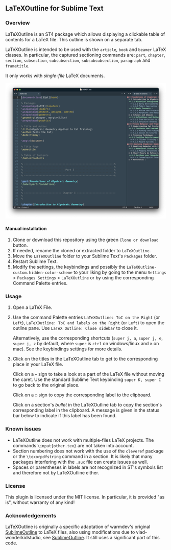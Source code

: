 ## LaTeXOutline for Sublime Text

### Overview

LaTeXOutline is an ST4 package which allows displaying a clickable table of contents for a LaTeX file. This outline is shown on a separate tab.

LaTeXOutline is intended to be used with the `article`, `book` and `beamer` LaTeX classes.
In particular, the captured sectioning commands are: `part`, `chapter`, `section`, `subsection`, `subsubsection`, `subsubsubsection`, `paragraph` and `frametitle`.

It only works with *single-file* LaTeX documents.

![LaTeXOutline example](./images/example.png)

#### Manual installation

1. Clone or download this repository using the green `Clone or download` button.
2. If needed, rename the cloned or extracted folder to `LaTeXOutline`. 
3. Move the `LaTeXOutline` folder to your Sublime Text's `Packages` folder. 
4. Restart Sublime Text.
5. Modify the settings, the keybindings and possibly the `LaTeXOutline-custom.hidden-color-scheme` to your liking by going to the menu `Settings` > `Packages Settings`  > `LaTeXOutline` or by using the corresponding Command Palette entries.

### Usage

1. Open a LaTeX File.

2. Use the command Palette entries `LaTeXOutline: ToC on the Right` (or `Left`), `LaTeXOutline: ToC and labels on the Right` (or `Left`) to open the outline pane. Use `LaTeX Outline: Close sidebar` to close it.

   Alternatively, use the corresponding shortcuts (`super j, a`, `super j, e`, `super j, z` by default, where `super` is `ctrl` on windows/linux and `⌘` on mac). See the keybindings settings for more details.

3. Click on the titles in the LaTeXOutline tab to get to the corresponding place in your LaTeX file.

   Click on a `⌖` sign to take a look at a part of the LaTeX file without moving the caret. Use the standard Sublime Text keybinding `super K, super C` to go back to the original place.

   Click on a `❐` sign to copy the corresponding label to the clipboard.

   Click on a section's *bullet* in the LaTeXOutline tab to copy the section's corresponding label in the clipboard. A message is given in the status bar below to indicate if this label has been found.

### Known issues

- LaTeXOutline does not work with multiple-files LaTeX projects. The commands `\input{other.tex}` are not taken into account.
- Section numbering does not work with the use of the `cleveref` package or the `\texorpdfstring` command in a section. It is likely that many packages interfering with the `.aux` file can create issues as well.
- Spaces or parentheses in labels are not recognized in ST's symbols list and therefore not by LaTeXOutline either.

### License

This plugin is licensed under the MIT license. In particular, it is provided "as is", without warranty of any kind!

### Acknowledgements

LaTeXOutline is originally a specific adaptation of warmdev's original [SublimeOutline](https://github.com/warmdev/SublimeOutline) to LaTeX files, also using modifications due to vlad-wonderkidstudio, see [SublimeOutline](https://github.com/vlad-wonderkidstudio/SublimeOutline). It still uses a significant part of this code.
